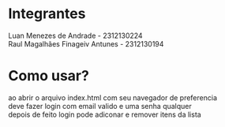 # Integrantes 
Luan Menezes de Andrade         - 2312130224  
Raul Magalhães Finageiv Antunes - 2312130194

# Como usar?

ao abrir o arquivo index.html com seu navegador de preferencia  
deve fazer login com email valido e uma senha qualquer  
depois de feito login pode adiconar e remover itens da lista 
